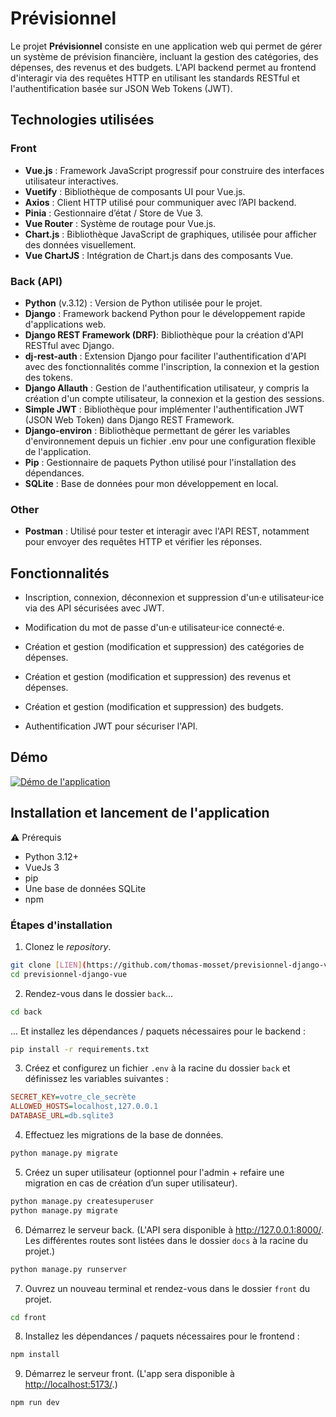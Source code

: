 # Prévisionnel

Le projet **Prévisionnel** consiste en une application web qui permet de gérer un système de prévision financière, incluant la gestion des catégories, des dépenses, des revenus et des budgets. L'API backend permet au frontend d'interagir via des requêtes HTTP en utilisant les standards RESTful et l'authentification basée sur JSON Web Tokens (JWT).

## Technologies utilisées

### Front

- **Vue.js** : Framework JavaScript progressif pour construire des interfaces utilisateur interactives.
- **Vuetify** : Bibliothèque de composants UI pour Vue.js.
- **Axios** : Client HTTP  utilisé pour communiquer avec l’API backend.
- **Pinia** : Gestionnaire d’état / Store de Vue 3.
- **Vue Router** : Système de routage pour Vue.js.
- **Chart.js** : Bibliothèque JavaScript de graphiques, utilisée pour afficher des données visuellement.
- **Vue ChartJS** : Intégration de Chart.js dans des composants Vue.

### Back (API)

- **Python** (v.3.12) : Version de Python utilisée pour le projet.
- **Django** : Framework backend Python pour le développement rapide d'applications web.
- **Django REST Framework (DRF)**: Bibliothèque pour la création d'API RESTful avec Django.
- **dj-rest-auth** : Extension Django pour faciliter l'authentification d'API avec des fonctionnalités comme l'inscription, la connexion et la gestion des tokens.
- **Django Allauth** : Gestion de l'authentification utilisateur, y compris la création d'un compte utilisateur, la connexion et la gestion des sessions.
- **Simple JWT** : Bibliothèque pour implémenter l'authentification JWT (JSON Web Token) dans Django REST Framework.
- **Django-environ** : Bibliothèque permettant de gérer les variables d'environnement depuis un fichier .env pour une configuration flexible de l'application.
- **Pip** : Gestionnaire de paquets Python utilisé pour l'installation des dépendances.
- **SQLite** : Base de données pour mon développement en local.
  
### Other

- **Postman** : Utilisé pour tester et interagir avec l'API REST, notamment pour envoyer des requêtes HTTP et vérifier les réponses.

## Fonctionnalités

- Inscription, connexion, déconnexion et suppression d'un·e utilisateur·ice via des API sécurisées avec JWT.

- Modification du mot de passe d'un·e utilisateur·ice connecté·e.

- Création et gestion (modification et suppression) des catégories de dépenses.

- Création et gestion (modification et suppression) des revenus et dépenses.

- Création et gestion (modification et suppression) des budgets.

- Authentification JWT pour sécuriser l'API.

## Démo

[![Démo de l'application](https://markdown-videos-api.jorgenkh.no/youtube/pS-tHBDF72A)](https://youtu.be/pS-tHBDF72A)

## Installation et lancement de l'application

⚠️ Prérequis

- Python 3.12+
- VueJs 3
- pip
- Une base de données SQLite
- npm

### Étapes d'installation

1. Clonez le *repository*.

```sh
git clone [LIEN](https://github.com/thomas-mosset/previsionnel-django-vue) 
cd previsionnel-django-vue
```

2. Rendez-vous dans le dossier ```back```...

```sh
cd back
````

... Et installez les dépendances / paquets nécessaires pour le backend :
  
```sh
pip install -r requirements.txt
````

3. Créez et configurez un fichier ```.env``` à la racine du dossier ```back``` et définissez les variables suivantes :

````ini
SECRET_KEY=votre_cle_secrète
ALLOWED_HOSTS=localhost,127.0.0.1
DATABASE_URL=db.sqlite3
````

4. Effectuez les migrations de la base de données.

```sh
python manage.py migrate
```

5. Créez un super utilisateur (optionnel pour l'admin + refaire une migration en cas de création d’un super utilisateur).

```sh
python manage.py createsuperuser
python manage.py migrate
```

6. Démarrez le serveur back. (L'API sera disponible à <http://127.0.0.1:8000/>. Les différentes routes sont listées dans le dossier ```docs``` à la racine du projet.)

```sh
python manage.py runserver
```

7. Ouvrez un nouveau terminal et rendez-vous dans le dossier ```front``` du projet.

```sh
cd front
```

8. Installez les dépendances / paquets nécessaires pour le frontend :

```sh
npm install
```

9.  Démarrez le serveur front. (L'app sera disponible à <http://localhost:5173/>.)

```sh
npm run dev
```
